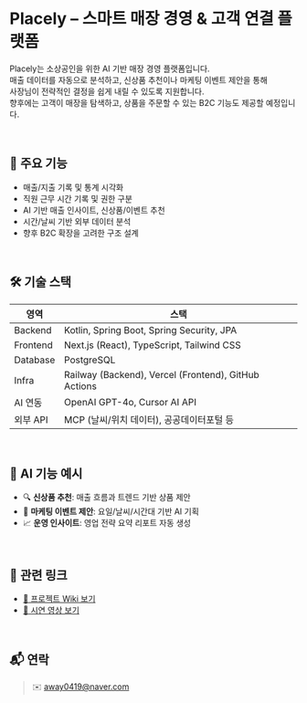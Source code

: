 # Placely – 스마트 매장 경영 & 고객 연결 플랫폼

Placely는 소상공인을 위한 AI 기반 매장 경영 플랫폼입니다.  
매출 데이터를 자동으로 분석하고, 신상품 추천이나 마케팅 이벤트 제안을 통해  
사장님이 전략적인 결정을 쉽게 내릴 수 있도록 지원합니다.  
향후에는 고객이 매장을 탐색하고, 상품을 주문할 수 있는 B2C 기능도 제공할 예정입니다.

<br/>

## 📌 주요 기능

- 매출/지출 기록 및 통계 시각화
- 직원 근무 시간 기록 및 권한 구분
- AI 기반 매출 인사이트, 신상품/이벤트 추천
- 시간/날씨 기반 외부 데이터 분석
- 향후 B2C 확장을 고려한 구조 설계

<br/>

## 🛠 기술 스택

| 영역 | 스택 |
|------|------|
| Backend | Kotlin, Spring Boot, Spring Security, JPA |
| Frontend | Next.js (React), TypeScript, Tailwind CSS |
| Database | PostgreSQL |
| Infra | Railway (Backend), Vercel (Frontend), GitHub Actions |
| AI 연동 | OpenAI GPT-4o, Cursor AI API |
| 외부 API | MCP (날씨/위치 데이터), 공공데이터포털 등 |

<br/>

## 🧠 AI 기능 예시

- 🔍 **신상품 추천**: 매출 흐름과 트렌드 기반 상품 제안
- 📣 **마케팅 이벤트 제안**: 요일/날씨/시간대 기반 AI 기획
- 📈 **운영 인사이트**: 영업 전략 요약 리포트 자동 생성

<br/>

## 📎 관련 링크

- [📘 프로젝트 Wiki 보기](https://github.com/your-username/placely/wiki)
- [🎥 시연 영상 보기](https://youtube.com/)

<br/>

## 📬 연락

> ✉️ away0419@naver.com  
